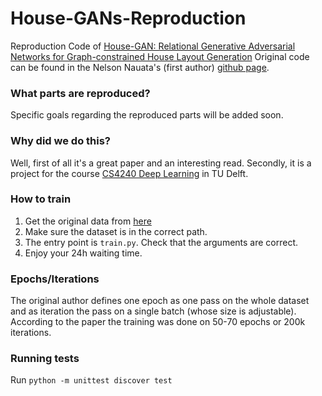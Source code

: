 # House-GANs-Reproduction
Reproduction Code of [House-GAN: Relational Generative Adversarial Networks for Graph-constrained House Layout Generation](https://arxiv.org/abs/2003.06988)
Original code can be found in the Nelson Nauata's (first author) [github page](https://github.com/ennauata/housegan).

### What parts are reproduced?
Specific goals regarding the reproduced parts will be added soon.

### Why did we do this?
Well, first of all it's a great paper and an interesting read.
Secondly, it is a project for the course [CS4240 Deep Learning](https://studiegids.tudelft.nl/a101_displayCourse.do?course_id=57391&_NotifyTextSearch_) in TU Delft.

### How to train
1. Get the original data from [here](https://www.dropbox.com/sh/p707nojabzf0nhi/AAB4UPwW0EgHhbQuHyq60tCKa?dl=0)
2. Make sure the dataset is in the correct path.
3. The entry point is `train.py`. Check that the arguments are correct. 
4. Enjoy your 24h waiting time.

### Epochs/Iterations
The original author defines one epoch as one pass on the whole dataset and as iteration the pass on a single batch (whose size is adjustable). According to the paper the training was done on 50-70 epochs or 200k iterations.

### Running tests
Run `python -m unittest discover test`
